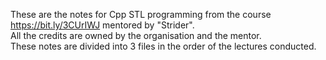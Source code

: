 These are the notes for Cpp STL programming from the course https://bit.ly/3CUrIWJ mentored by "Strider".  
All the credits are owned by the organisation and the mentor.  
These notes are divided into 3 files in the order of the lectures conducted.
